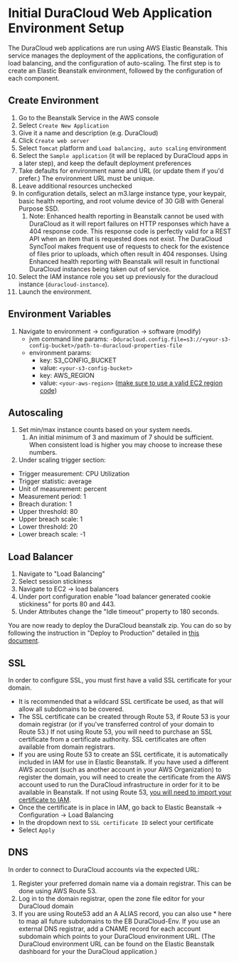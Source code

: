 # Initial DuraCloud Web Application Environment Setup

The DuraCloud web applications are run using AWS Elastic Beanstalk. This service manages the deployment of the applications, the configuration of load balancing, and the configuration of auto-scaling. The first step is to create an Elastic Beanstalk environment, followed by the configuration of each component.

## Create Environment

1. Go to the Beanstalk Service in the AWS console
2. Select `Create New Application`
3. Give it a name and description (e.g. DuraCloud)
4. Click `Create web server`
5. Select `Tomcat` platform and `Load balancing, auto scaling` environment
6. Select the `Sample application` (it will be replaced by DuraCloud apps in a later step), and keep the default deployment preferences
7. Take defaults for environment name and URL (or update them if you'd prefer.) The environment URL must be unique.
8. Leave additional resources unchecked
9. In configuration details, select an m3.large instance type, your keypair, 
   basic health reporting, and root volume device of 30 GiB with General Purpose SSD.
   1. Note: Enhanced health reporting in Beanstalk cannot be used with DuraCloud as it will report failures on HTTP 
   responses which have a 404 response code. This response code is perfectly valid for a REST API when an item that is requested does not exist. The DuraCloud SyncTool makes frequent use of requests to check for the existence of files prior to uploads, which often result in 404 responses. Using Enhanced health reporting with Beanstalk will result in functional DuraCloud instances being taken out of service.
7. Select the IAM instance role you set up previously for the duracloud instance (`duracloud-instance`).
8. Launch the environment.

## Environment Variables
1. Navigate to environment -> configuration -> software (modify)
    * jvm command line params:
      ```-Dduracloud.config.file=s3://<your-s3-config-bucket>/path-to-duracloud-properties-file```
    * environment params:
       * key: S3_CONFIG_BUCKET
       * value: ```<your-s3-config-bucket>```
       * key: AWS_REGION
       * value: ```<your-aws-region>``` ([make sure to use a valid EC2 region code](https://docs.aws.amazon.com/AWSEC2/latest/UserGuide/using-regions-availability-zones.html#concepts-available-regions))

## Autoscaling
1. Set min/max instance counts based on your system needs.
   1. An initial minimum of 3 and maximum of 7 should be sufficient. When consistent load is higher you may choose to increase these numbers.
2. Under scaling trigger section:
  * Trigger measurement: CPU Utilization
  * Trigger statistic: average
  * Unit of measurement: percent
  * Measurement period: 1
  * Breach duration: 1
  * Upper threshold: 80
  * Upper breach scale: 1
  * Lower threshold: 20
  * Lower breach scale: -1

## Load Balancer
1. Navigate to "Load Balancing"
2. Select session stickiness
3. Navigate to EC2 -> load balancers
4. Under port configuration enable "load balancer generated cookie stickiness" for ports 80 and 443.
5. Under Attributes change the "Idle timeout" property to 180 seconds.

You are now ready to deploy the DuraCloud beanstalk zip. You can do so by following the instruction in "Deploy to Production" detailed in [this document](release-new-version.md).

## SSL

In order to configure SSL, you must first have a valid SSL certificate for your domain.

* It is recommended that a wildcard SSL certificate be used, as that will allow all subdomains to be covered.
* The SSL certificate can be created through Route 53, if Route 53 is your domain registrar (or if you've transferred control of your domain to Route 53.) If not using Route 53, you will need to purchase an SSL certificate from a certificate authority. SSL certificates are often available from domain registrars.
* If you are using Route 53 to create an SSL certificate, it is automatically included in IAM for use in Elastic Beanstalk. If you have used a different AWS account (such as another account in your AWS Organization) to register the domain, you will need to create the certificate from the AWS account used to run the DuraCloud infrastructure in order for it to be available in Beanstalk. If not using Route 53, [you will need to import your certificate to IAM](http://docs.aws.amazon.com/elasticbeanstalk/latest/dg/configuring-https-ssl-upload.html).
* Once the certificate is in place in IAM, go back to Elastic Beanstalk -> Configuration -> Load Balancing
* In the dropdown next to `SSL certificate ID` select your certificate
* Select `Apply`

## DNS

In order to connect to DuraCloud accounts via the expected URL:

1. Register your preferred domain name via a domain registrar. This can be done using AWS Route 53.
2. Log in to the domain registrar, open the zone file editor for your DuraCloud domain
3. If you are using Route53 add an A ALIAS record, you can also use * here to map all future subdomains to the EB DuraCloud-Env. If you use an external DNS registrar, add a CNAME record for each account subdomain which points to your DuraCloud environment URL. (The DuraCloud environment URL can be found on the Elastic Beanstalk dashboard for your the DuraCloud application.)
